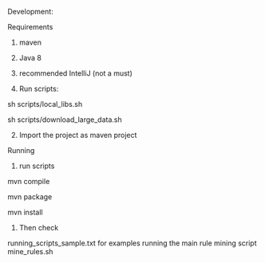Development:

Requirements

1. maven
2. Java 8
3. recommended IntelliJ (not a must)


1. Run scripts:

 sh scripts/local_libs.sh

 sh scripts/download_large_data.sh

2. Import the project as maven project



Running

 1. run scripts

  mvn compile

  mvn package

  mvn install

 1. Then check

 running_scripts_sample.txt for examples running the main rule mining script mine_rules.sh


